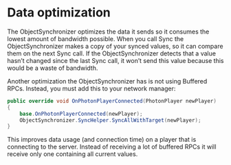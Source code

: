 # Data optimization

The ObjectSynchronizer optimizes the data it sends so it consumes the lowest amount of bandwidth possible. When you call Sync the ObjectSynchronizer makes a copy of your synced values, so it can compare them on the next Sync call. If the ObjectSynchronizer detects that a value hasn’t changed since the last Sync call, it won’t send this value because this would be a waste of bandwidth.  

Another optimization the ObjectSynchronizer has is not using Buffered RPCs. Instead, you must add this to your network manager:    

```c#
public override void OnPhotonPlayerConnected(PhotonPlayer newPlayer)
{
    base.OnPhotonPlayerConnected(newPlayer);
    ObjectSynchronizer.SyncHelper.SyncAllWithTarget(newPlayer);
}
```

This improves data usage (and connection time) on a player that is connecting to the server. Instead of receiving a lot of buffered RPCs it will receive only one containing all current values.
